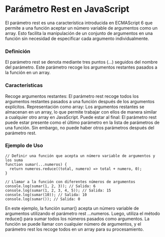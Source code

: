 # Parámetro Rest en JavaScript
El parámetro rest es una característica introducida en ECMAScript 6 que permite a una función aceptar un número variable de argumentos como un array. Esto facilita la manipulación de un conjunto de argumentos en una función sin necesidad de especificar cada argumento individualmente.

### Definición
El parámetro rest se denota mediante tres puntos (...) seguidos del nombre del parámetro. Este parámetro recoge los argumentos restantes pasados a la función en un array.

### Características
Recoge argumentos restantes: El parámetro rest recoge todos los argumentos restantes pasados a una función después de los argumentos explícitos.
Representación como array: Los argumentos restantes se almacenan en un array, lo que permite trabajar con ellos de manera similar a cualquier otro array en JavaScript.
Puede estar al final: El parámetro rest puede estar presente como el último parámetro en la lista de parámetros de una función. Sin embargo, no puede haber otros parámetros después del parámetro rest.
### Ejemplo de Uso

```
// Definir una función que acepta un número variable de argumentos y los suma
function sumar(...numeros) {
  return numeros.reduce((total, numero) => total + numero, 0);
}

// Llamar a la función con diferentes números de argumentos
console.log(sumar(1, 2, 3)); // Salida: 6
console.log(sumar(1, 2, 3, 4, 5)); // Salida: 15
console.log(sumar(10)); // Salida: 10
console.log(sumar()); // Salida: 0
```
En este ejemplo, la función sumar() acepta un número variable de argumentos utilizando el parámetro rest ...numeros. Luego, utiliza el método reduce() para sumar todos los números pasados como argumentos. La función se puede llamar con cualquier número de argumentos, y el parámetro rest los recoge todos en un array para su procesamiento.